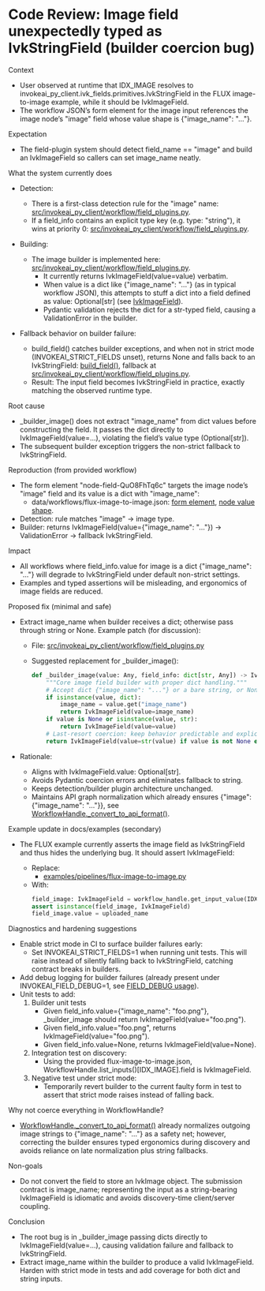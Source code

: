 # Code Review: Image field unexpectedly typed as IvkStringField (builder coercion bug)

Context
- User observed at runtime that IDX_IMAGE resolves to invokeai_py_client.ivk_fields.primitives.IvkStringField in the FLUX image-to-image example, while it should be IvkImageField.
- The workflow JSON’s form element for the image input references the image node’s "image" field whose value shape is {"image_name": "..."}.

Expectation
- The field-plugin system should detect field_name == "image" and build an IvkImageField so callers can set image_name neatly.

What the system currently does
- Detection:
  - There is a first-class detection rule for the "image" name: [src/invokeai_py_client/workflow/field_plugins.py](src/invokeai_py_client/workflow/field_plugins.py:429-432).
  - If a field_info contains an explicit type key (e.g. type: "string"), it wins at priority 0: [src/invokeai_py_client/workflow/field_plugins.py](src/invokeai_py_client/workflow/field_plugins.py:419-425).

- Building:
  - The image builder is implemented here: [src/invokeai_py_client/workflow/field_plugins.py](src/invokeai_py_client/workflow/field_plugins.py:561-566).
    - It currently returns IvkImageField(value=value) verbatim.
    - When value is a dict like {"image_name": "..."} (as in typical workflow JSON), this attempts to stuff a dict into a field defined as value: Optional[str] (see [IvkImageField](src/invokeai_py_client/ivk_fields/resources.py:21-43)).
    - Pydantic validation rejects the dict for a str-typed field, causing a ValidationError in the builder.

- Fallback behavior on builder failure:
  - build_field() catches builder exceptions, and when not in strict mode (INVOKEAI_STRICT_FIELDS unset), returns None and falls back to an IvkStringField: [build_field()](src/invokeai_py_client/workflow/field_plugins.py:656-684), fallback at [src/invokeai_py_client/workflow/field_plugins.py](src/invokeai_py_client/workflow/field_plugins.py:689-702).
  - Result: The input field becomes IvkStringField in practice, exactly matching the observed runtime type.

Root cause
- _builder_image() does not extract "image_name" from dict values before constructing the field. It passes the dict directly to IvkImageField(value=...), violating the field’s value type (Optional[str]).
- The subsequent builder exception triggers the non-strict fallback to IvkStringField.

Reproduction (from provided workflow)
- The form element "node-field-QuO8FhTq6c" targets the image node’s "image" field and its value is a dict with "image_name":
  - data/workflows/flux-image-to-image.json: [form element](data/workflows/flux-image-to-image.json:119-127), [node value shape](data/workflows/flux-image-to-image.json:361-369).
- Detection: rule matches "image" → image type.
- Builder: returns IvkImageField(value={"image_name": "..."}) → ValidationError → fallback IvkStringField.

Impact
- All workflows where field_info.value for image is a dict {"image_name": "..."} will degrade to IvkStringField under default non-strict settings.
- Examples and typed assertions will be misleading, and ergonomics of image fields are reduced.

Proposed fix (minimal and safe)
- Extract image_name when builder receives a dict; otherwise pass through string or None. Example patch (for discussion):

  - File: [src/invokeai_py_client/workflow/field_plugins.py](src/invokeai_py_client/workflow/field_plugins.py:561)
  - Suggested replacement for _builder_image():

    ```python
    def _builder_image(value: Any, field_info: dict[str, Any]) -> IvkField[Any]:
        """Core image field builder with proper dict handling."""
        # Accept dict {"image_name": "..."} or a bare string, or None
        if isinstance(value, dict):
            image_name = value.get("image_name")
            return IvkImageField(value=image_name)
        if value is None or isinstance(value, str):
            return IvkImageField(value=value)
        # Last‑resort coercion: keep behavior predictable and explicit
        return IvkImageField(value=str(value) if value is not None else None)
    ```

- Rationale:
  - Aligns with IvkImageField.value: Optional[str].
  - Avoids Pydantic coercion errors and eliminates fallback to string.
  - Keeps detection/builder plugin architecture unchanged.
  - Maintains API graph normalization which already ensures {"image": {"image_name": "..."}}, see [WorkflowHandle._convert_to_api_format()](src/invokeai_py_client/workflow/workflow_handle.py:1484).

Example update in docs/examples (secondary)
- The FLUX example currently asserts the image field as IvkStringField and thus hides the underlying bug. It should assert IvkImageField:

  - Replace:
    - [examples/pipelines/flux-image-to-image.py](examples/pipelines/flux-image-to-image.py:315-319)
  - With:
    ```python
    field_image: IvkImageField = workflow_handle.get_input_value(IDX_IMAGE)
    assert isinstance(field_image, IvkImageField)
    field_image.value = uploaded_name
    ```

Diagnostics and hardening suggestions
- Enable strict mode in CI to surface builder failures early:
  - Set INVOKEAI_STRICT_FIELDS=1 when running unit tests. This will raise instead of silently falling back to IvkStringField, catching contract breaks in builders.
- Add debug logging for builder failures (already present under INVOKEAI_FIELD_DEBUG=1, see [FIELD_DEBUG usage](src/invokeai_py_client/workflow/field_plugins.py:362-374)).
- Unit tests to add:
  1) Builder unit tests
     - Given field_info.value={"image_name": "foo.png"}, _builder_image should return IvkImageField(value="foo.png").
     - Given field_info.value="foo.png", returns IvkImageField(value="foo.png").
     - Given field_info.value=None, returns IvkImageField(value=None).
  2) Integration test on discovery:
     - Using the provided flux-image-to-image.json, WorkflowHandle.list_inputs()[IDX_IMAGE].field is IvkImageField.
  3) Negative test under strict mode:
     - Temporarily revert builder to the current faulty form in test to assert that strict mode raises instead of falling back.

Why not coerce everything in WorkflowHandle?
- [WorkflowHandle._convert_to_api_format()](src/invokeai_py_client/workflow/workflow_handle.py:1484) already normalizes outgoing image strings to {"image_name": "..."} as a safety net; however, correcting the builder ensures typed ergonomics during discovery and avoids reliance on late normalization plus string fallbacks.

Non-goals
- Do not convert the field to store an IvkImage object. The submission contract is image_name; representing the input as a string-bearing IvkImageField is idiomatic and avoids discovery-time client/server coupling.

Conclusion
- The root bug is in _builder_image passing dicts directly to IvkImageField(value=...), causing validation failure and fallback to IvkStringField.
- Extract image_name within the builder to produce a valid IvkImageField. Harden with strict mode in tests and add coverage for both dict and string inputs.